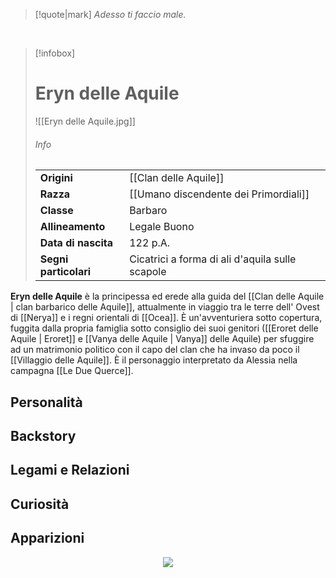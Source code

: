 > [!quote|mark]
> *Adesso ti faccio male.*

<br>

> [!infobox]
> # Eryn delle Aquile
> ![[Eryn delle Aquile.jpg]]
> ###### Info
> |  |  |
> | ---- | ---- |
> | **Origini** | [[Clan delle Aquile]] |
> | **Razza** | [[Umano discendente dei Primordiali]] |
> | **Classe** | Barbaro |
> | **Allineamento** | Legale Buono |
> | **Data di nascita** | 122 p.A. |
> | **Segni particolari** | Cicatrici a forma di ali d'aquila sulle scapole |
> 
> 
> 
> 
> 

**Eryn delle Aquile** è la principessa ed erede alla guida del [[Clan delle Aquile | clan barbarico delle Aquile]], attualmente in viaggio tra le terre dell' Ovest di [[Nerya]] e i regni orientali di [[Ocea]].  È un'avventuriera sotto copertura, fuggita dalla propria famiglia sotto consiglio dei suoi genitori ([[Eroret delle Aquile | Eroret]]  e [[Vanya delle Aquile | Vanya]] delle Aquile) per sfuggire ad un matrimonio politico con il capo del clan che ha invaso da poco il [[Villaggio delle Aquile]]. È il personaggio interpretato da Alessia nella campagna [[Le Due Querce]].


## Personalità
## Backstory
## Legami e Relazioni
## Curiosità
## Apparizioni

<p style="text-align: center">
<img src="./Assets/Logo Storie di Gaia.png" style="max-width: 25%" />
</p>